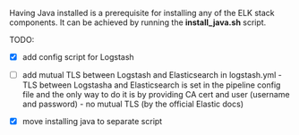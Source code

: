 Having Java installed is a prerequisite for installing any of the ELK stack components. It can be achieved by running the **install_java.sh** script.


TODO:

 - [x] add config script for Logstash
 - [ ] add mutual TLS between Logstash and Elasticsearch in logstash.yml - TLS between Logstasha and Elasticsearch is set in the pipeline config file and the only way to do it is by providing CA cert and user (username and password) - no mutual TLS (by the official Elastic docs)
 - [x] move installing java to separate script
 